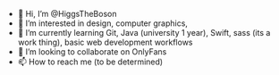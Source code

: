 - 👋 Hi, I’m @HiggsTheBoson
- 👀 I’m interested in design, computer graphics, 
- 🌱 I’m currently learning Git, Java (university 1 year), Swift, sass (its a work thing), basic web development workflows 
- 💞️ I’m looking to collaborate on OnlyFans
- 📫 How to reach me (to be determined)

<!---
HiggsTheBoson/HiggsTheBoson is a ✨ special ✨ repository because its `README.md` (this file) appears on your GitHub profile.
You can click the Preview link to take a look at your changes.
--->
